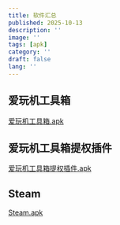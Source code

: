 ```yaml
---
title: 软件汇总
published: 2025-10-13
description: ''
image: ''
tags: [apk]
category: ''
draft: false 
lang: ''
---
```

## 爱玩机工具箱
[爱玩机工具箱.apk](https://openlist.031312.xyz/%E7%88%B1%E7%8E%A9%E6%9C%BA%E5%B7%A5%E5%85%B7%E7%AE%B1-com.byyoung.setting-S-22.0.9.8.apk)
## 爱玩机工具箱提权插件
[爱玩机工具箱提权插件.apk](https://openlist.031312.xyz/%E7%88%B1%E7%8E%A9%E6%9C%BA-%E6%8F%90%E6%9D%83%E6%8F%92%E4%BB%B6-com.byyoung.extract-2.8.apk)
## Steam
[Steam.apk](https://openlist.031312.xyz/Steam-com.valvesoftware.android.steam.community-3.10.5.apk)